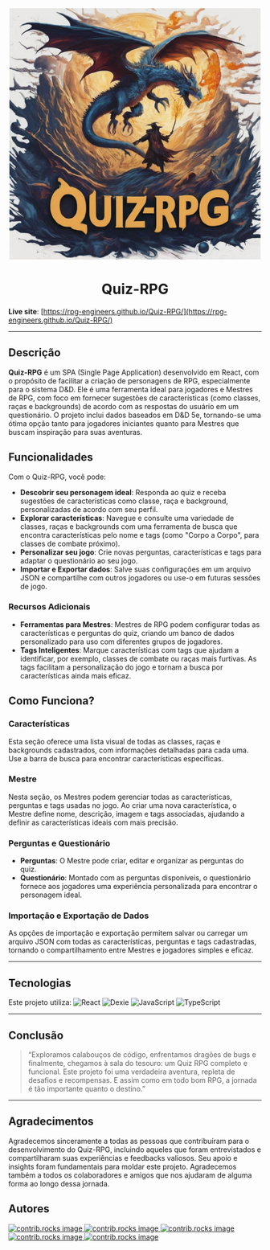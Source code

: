<div align="center">
  <img src="Images/presentation cover.jpeg" width=500 alt="Quiz-RPG Cover">
</div>
<h1 align="center">Quiz-RPG</h1>

**Live site**: [https://rpg-engineers.github.io/Quiz-RPG/](https://rpg-engineers.github.io/Quiz-RPG/)

---

## Descrição

**Quiz-RPG** é um SPA (Single Page Application) desenvolvido em React, com o propósito de facilitar a criação de personagens de RPG, especialmente para o sistema D&D. Ele é uma ferramenta ideal para jogadores e Mestres de RPG, com foco em fornecer sugestões de características (como classes, raças e backgrounds) de acordo com as respostas do usuário em um questionário. O projeto inclui dados baseados em D&D 5e, tornando-se uma ótima opção tanto para jogadores iniciantes quanto para Mestres que buscam inspiração para suas aventuras.

## Funcionalidades

Com o Quiz-RPG, você pode:
- **Descobrir seu personagem ideal**: Responda ao quiz e receba sugestões de características como classe, raça e background, personalizadas de acordo com seu perfil.
- **Explorar características**: Navegue e consulte uma variedade de classes, raças e backgrounds com uma ferramenta de busca que encontra características pelo nome e tags (como "Corpo a Corpo", para classes de combate próximo).
- **Personalizar seu jogo**: Crie novas perguntas, características e tags para adaptar o questionário ao seu jogo.
- **Importar e Exportar dados**: Salve suas configurações em um arquivo JSON e compartilhe com outros jogadores ou use-o em futuras sessões de jogo.
  
### Recursos Adicionais
- **Ferramentas para Mestres**: Mestres de RPG podem configurar todas as características e perguntas do quiz, criando um banco de dados personalizado para uso com diferentes grupos de jogadores.
- **Tags Inteligentes**: Marque características com tags que ajudam a identificar, por exemplo, classes de combate ou raças mais furtivas. As tags facilitam a personalização do jogo e tornam a busca por características ainda mais eficaz.

## Como Funciona?

### Características
Esta seção oferece uma lista visual de todas as classes, raças e backgrounds cadastrados, com informações detalhadas para cada uma. Use a barra de busca para encontrar características específicas.

### Mestre
Nesta seção, os Mestres podem gerenciar todas as características, perguntas e tags usadas no jogo. Ao criar uma nova característica, o Mestre define nome, descrição, imagem e tags associadas, ajudando a definir as características ideais com mais precisão.

### Perguntas e Questionário
- **Perguntas**: O Mestre pode criar, editar e organizar as perguntas do quiz.
- **Questionário**: Montado com as perguntas disponíveis, o questionário fornece aos jogadores uma experiência personalizada para encontrar o personagem ideal.

### Importação e Exportação de Dados
As opções de importação e exportação permitem salvar ou carregar um arquivo JSON com todas as características, perguntas e tags cadastradas, tornando o compartilhamento entre Mestres e jogadores simples e eficaz.

---

## Tecnologias

Este projeto utiliza:
![React](https://img.shields.io/npm/v/react?style=plastic&logo=react&logoColor=%2361DAFB) ![Dexie](https://img.shields.io/badge/Dexie%20-%20Data%20Bank%20-%20red?style=plastic&cacheSeconds=https%3A%2F%2Fdexie.org%2F&link=https%3A%2F%2Fdexie.org%2F) ![JavaScript](https://img.shields.io/badge/logo-javascript-blue?logo=javascript) ![TypeScript](https://img.shields.io/static/v1?style=plastic&message=ts-node&color=3178C6&logo=ts-node&logoColor=FFFFFF&label=)

---

## Conclusão

> “Exploramos calabouços de código, enfrentamos dragões de bugs e finalmente, chegamos à sala do tesouro: um Quiz RPG completo e funcional. Este projeto foi uma verdadeira aventura, repleta de desafios e recompensas. E assim como em todo bom RPG, a jornada é tão importante quanto o destino.”

---

## Agradecimentos

Agradecemos sinceramente a todas as pessoas que contribuíram para o desenvolvimento do Quiz-RPG, incluindo aqueles que foram entrevistados e compartilharam suas experiências e feedbacks valiosos. Seu apoio e insights foram fundamentais para moldar este projeto. Agradecemos também a todos os colaboradores e amigos que nos ajudaram de alguma forma ao longo dessa jornada.

## Autores

<a href="https://github.com/RPG-Engineers/Quiz-RPG/graphs/contributors">
  <img src="https://avatars.githubusercontent.com/u/124915887?v=4" alt="contrib.rocks image" height=50>
</a><a href="https://github.com/RPG-Engineers/Quiz-RPG/graphs/contributors">
  <img src="https://avatars.githubusercontent.com/u/106046273?v=4" alt="contrib.rocks image" height=50>
</a><a href="https://github.com/RPG-Engineers/Quiz-RPG/graphs/contributors">
  <img src="https://avatars.githubusercontent.com/u/69222902?v=4" alt="contrib.rocks image" height=50>
</a><a href="https://github.com/RPG-Engineers/Quiz-RPG/graphs/contributors">
  <img src="https://avatars.githubusercontent.com/u/150836154?v=4" alt="contrib.rocks image" height=50>
</a><a href="https://github.com/RPG-Engineers/Quiz-RPG/graphs/contributors">
  <img src="https://avatars.githubusercontent.com/u/130514344?v=4" alt="contrib.rocks image" height=50>
</a>